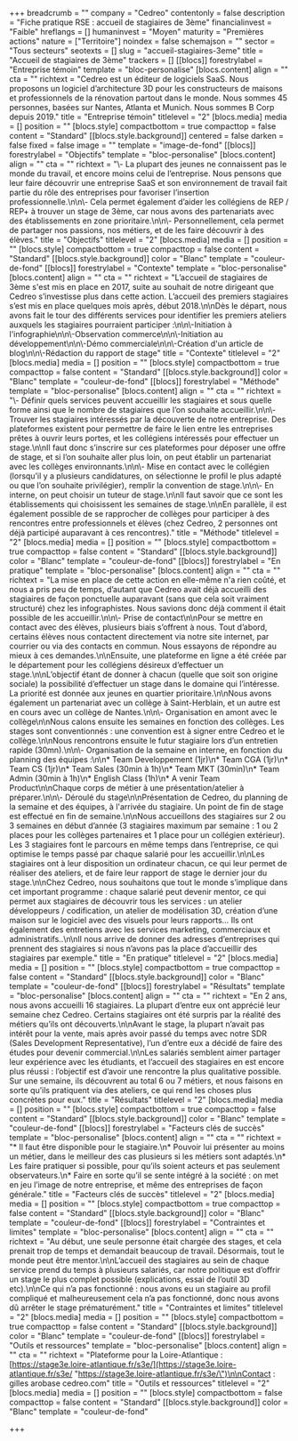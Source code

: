 +++
breadcrumb = ""
company = "Cedreo"
contentonly = false
description = "Fiche pratique RSE : accueil de stagiaires de 3ème"
financialinvest = "Faible"
hreflangs = []
humaninvest = "Moyen"
maturity = "Premières actions"
nature = ["Territoire"]
noindex = false
schemajson = ""
sector = "Tous secteurs"
seotexts = []
slug = "accueil-stagiaires-3eme"
title = "Accueil de stagiaires de 3ème"
trackers = []
[[blocs]]
forestrylabel = "Entreprise témoin"
template = "bloc-personalise"
[blocs.content]
align = ""
cta = ""
richtext = "Cedreo est un éditeur de logiciels SaaS. Nous proposons un logiciel d’architecture 3D pour les constructeurs de maisons et professionnels de la rénovation partout dans le monde. Nous sommes 45 personnes, basées sur Nantes, Atlanta et Munich. Nous sommes B Corp depuis 2019."
title = "Entreprise témoin"
titlelevel = "2"
[blocs.media]
media = []
position = ""
[blocs.style]
compactbottom = true
compacttop = false
content = "Standard"
[[blocs.style.background]]
centered = false
darken = false
fixed = false
image = ""
template = "image-de-fond"
[[blocs]]
forestrylabel = "Objectifs"
template = "bloc-personalise"
[blocs.content]
align = ""
cta = ""
richtext = "\\- La plupart des jeunes ne connaissent pas le monde du travail, et encore moins celui de l’entreprise. Nous pensons que leur faire découvrir une entreprise SaaS et son environnement de travail fait partie du rôle des entreprises pour favoriser l’insertion professionnelle.\n\n\\- Cela permet également d’aider les collégiens de REP / REP+ à trouver un stage de 3ème, car nous avons des partenariats avec des établissements en zone prioritaire.\n\n\\- Personnellement, cela permet de partager nos passions, nos métiers, et de les faire découvrir à des élèves."
title = "Objectifs"
titlelevel = "2"
[blocs.media]
media = []
position = ""
[blocs.style]
compactbottom = true
compacttop = false
content = "Standard"
[[blocs.style.background]]
color = "Blanc"
template = "couleur-de-fond"
[[blocs]]
forestrylabel = "Contexte"
template = "bloc-personalise"
[blocs.content]
align = ""
cta = ""
richtext = "L’accueil de stagiaires de 3ème s'est mis en place en 2017, suite au souhait de notre dirigeant que Cedreo s’investisse plus dans cette action. L’accueil des premiers stagiaires s’est mis en place quelques mois après, début 2018.\n\nDès le départ, nous avons fait le tour des différents services pour identifier les premiers ateliers auxquels les stagiaires pourraient participer :\n\n\\-Initiation à l'infographie\n\n\\-Observation commerce\n\n\\-Initiation au développement\n\n\\-Démo commerciale\n\n\\-Création d'un article de blog\n\n\\-Rédaction du rapport de stage"
title = "Contexte"
titlelevel = "2"
[blocs.media]
media = []
position = ""
[blocs.style]
compactbottom = true
compacttop = false
content = "Standard"
[[blocs.style.background]]
color = "Blanc"
template = "couleur-de-fond"
[[blocs]]
forestrylabel = "Méthode"
template = "bloc-personalise"
[blocs.content]
align = ""
cta = ""
richtext = "\\- Définir quels services peuvent accueillir les stagiaires et sous quelle forme ainsi que le nombre de stagiaires que l’on souhaite accueillir.\n\n\\- Trouver les stagiaires intéressés par la découverte de notre entreprise. Des plateformes existent pour permettre de faire le lien entre les entreprises prêtes à ouvrir leurs portes, et les collégiens intéressés pour effectuer un stage.\n\nIl faut donc s’inscrire sur ces plateformes pour déposer une offre de stage, et si l’on souhaite aller plus loin, on peut établir un partenariat avec les collèges environnants.\n\n\\- Mise en contact avec le collégien (lorsqu’il y a plusieurs candidatures, on sélectionne le profil le plus adapté ou que l’on souhaite privilégier), remplir la convention de stage.\n\n\\- En interne, on peut choisir un tuteur de stage.\n\nIl faut savoir que ce sont les établissements qui choisissent les semaines de stage.\n\nEn parallèle, il est également possible de se rapprocher de collèges pour participer à des rencontres entre professionnels et élèves (chez Cedreo, 2 personnes ont déjà participé auparavant à ces rencontres)."
title = "Méthode"
titlelevel = "2"
[blocs.media]
media = []
position = ""
[blocs.style]
compactbottom = true
compacttop = false
content = "Standard"
[[blocs.style.background]]
color = "Blanc"
template = "couleur-de-fond"
[[blocs]]
forestrylabel = "En pratique"
template = "bloc-personalise"
[blocs.content]
align = ""
cta = ""
richtext = "La mise en place de cette action en elle-même n'a rien coûté, et nous a pris peu de temps, d’autant que Cedreo avait déjà accueilli des stagiaires de façon ponctuelle auparavant (sans que cela soit vraiment structuré) chez les infographistes. Nous savions donc déjà comment il était possible de les accueillir.\n\n\\- Prise de contact\n\nPour se mettre en contact avec des élèves, plusieurs biais s’offrent à nous. Tout d’abord, certains élèves nous contactent directement via notre site internet, par courrier ou via des contacts en commun. Nous essayons de répondre au mieux à ces demandes.\n\nEnsuite, une plateforme en ligne a été créée par le département pour les collégiens désireux d’effectuer un stage.\n\nL’objectif étant de donner à chacun (quelle que soit son origine sociale) la possibilité d’effectuer un stage dans le domaine qui l’intéresse. La priorité est donnée aux jeunes en quartier prioritaire.\n\nNous avons également un partenariat avec un collège à Saint-Herblain, et un autre est en cours avec un collège de Nantes.\n\n\\- Organisation en amont avec le collège\n\nNous calons ensuite les semaines en fonction des collèges. Les stages sont conventionnés : une convention est à signer entre Cedreo et le collège.\n\nNous rencontrons ensuite le futur stagiaire lors d’un entretien rapide (30mn).\n\n\\- Organisation de la semaine en interne, en fonction du planning des équipes :\n\n* Team Developpement (1jr)\n* Team CGA (1jr)\n* Team CS (1jr)\n* Team Sales (30min à 1h)\n* Team MKT (30min)\n* Team Admin (30min à 1h)\n* English Class (1h)\n* A venir Team Product\n\nChaque corps de métier à une présentation/atelier à préparer.\n\n\\- Déroulé du stage\n\nPrésentation de Cedreo, du planning de la semaine et des équipes, à l'arrivée du stagiaire. Un point de fin de stage est effectué en fin de semaine.\n\nNous accueillons des stagiaires sur 2 ou 3 semaines en début d’année (3 stagiaires maximum par semaine : 1 ou 2 places pour les collèges partenaires et 1 place pour un collégien extérieur). Les 3 stagiaires font le parcours en même temps dans l’entreprise, ce qui optimise le temps passé par chaque salarié pour les accueillir.\n\nLes stagiaires ont à leur disposition un ordinateur chacun, ce qui leur permet de réaliser des ateliers, et de faire leur rapport de stage le dernier jour du stage.\n\nChez Cedreo, nous souhaitons que tout le monde s’implique dans cet important programme : chaque salarié peut devenir mentor, ce qui permet aux stagiaires de découvrir tous les services : un atelier développeurs / codification, un atelier de modélisation 3D, création d’une maison sur le logiciel avec des visuels pour leurs rapports… Ils ont également des entretiens avec les services marketing, commerciaux et administratifs..\n\nIl nous arrive de donner des adresses d’entreprises qui prennent des stagiaires si nous n’avons pas la place d’accueillir des stagiaires par exemple."
title = "En pratique"
titlelevel = "2"
[blocs.media]
media = []
position = ""
[blocs.style]
compactbottom = true
compacttop = false
content = "Standard"
[[blocs.style.background]]
color = "Blanc"
template = "couleur-de-fond"
[[blocs]]
forestrylabel = "Résultats"
template = "bloc-personalise"
[blocs.content]
align = ""
cta = ""
richtext = "En 2 ans, nous avons accueilli 16 stagiaires. La plupart d’entre eux ont apprécié leur semaine chez Cedreo. Certains stagiaires ont été surpris par la réalité des métiers qu’ils ont découverts.\n\nAvant le stage, la plupart n’avait pas intérêt pour la vente, mais après avoir passé du temps avec notre SDR (Sales Development Representative), l’un d’entre eux a décidé de faire des études pour devenir commercial.\n\nLes salariés semblent aimer partager leur expérience avec les étudiants, et l’accueil des stagiaires en est encore plus réussi : l’objectif est d’avoir une rencontre la plus qualitative possible. Sur une semaine, ils découvrent au total 6 ou 7 métiers, et nous faisons en sorte qu’ils pratiquent via des ateliers, ce qui rend les choses plus concrètes pour eux."
title = "Résultats"
titlelevel = "2"
[blocs.media]
media = []
position = ""
[blocs.style]
compactbottom = true
compacttop = false
content = "Standard"
[[blocs.style.background]]
color = "Blanc"
template = "couleur-de-fond"
[[blocs]]
forestrylabel = "Facteurs clés de succès"
template = "bloc-personalise"
[blocs.content]
align = ""
cta = ""
richtext = "* Il faut être disponible pour le stagiaire.\n* Pouvoir lui présenter au moins un métier, dans le meilleur des cas plusieurs si les métiers sont adaptés.\n* Les faire pratiquer si possible, pour qu’ils soient acteurs et pas seulement observateurs.\n* Faire en sorte qu’il se sente intégré à la société : on met en jeu l’image de notre entreprise, et même des entreprises de façon générale."
title = "Facteurs clés de succès"
titlelevel = "2"
[blocs.media]
media = []
position = ""
[blocs.style]
compactbottom = true
compacttop = false
content = "Standard"
[[blocs.style.background]]
color = "Blanc"
template = "couleur-de-fond"
[[blocs]]
forestrylabel = "Contraintes et limites"
template = "bloc-personalise"
[blocs.content]
align = ""
cta = ""
richtext = "Au début, une seule personne était chargée des stages, et cela prenait trop de temps et demandait beaucoup de travail. Désormais, tout le monde peut être mentor.\n\nL’accueil des stagiaires au sein de chaque service prend du temps à plusieurs salariés, car notre politique est d’offrir un stage le plus complet possible (explications, essai de l’outil 3D etc).\n\nCe qui n’a pas fonctionné : nous avons eu un stagiaire au profil compliqué et malheureusement cela n’a pas fonctionné, donc nous avons dû arrêter le stage prématurément."
title = "Contraintes et limites"
titlelevel = "2"
[blocs.media]
media = []
position = ""
[blocs.style]
compactbottom = true
compacttop = false
content = "Standard"
[[blocs.style.background]]
color = "Blanc"
template = "couleur-de-fond"
[[blocs]]
forestrylabel = "Outils et ressources"
template = "bloc-personalise"
[blocs.content]
align = ""
cta = ""
richtext = "Plateforme pour la Loire-Atlantique : [https://stage3e.loire-atlantique.fr/s3e/](https://stage3e.loire-atlantique.fr/s3e/ \"https://stage3e.loire-atlantique.fr/s3e/\")\n\nContact : gilles arobase cedreo.com"
title = "Outils et ressources"
titlelevel = "2"
[blocs.media]
media = []
position = ""
[blocs.style]
compactbottom = false
compacttop = false
content = "Standard"
[[blocs.style.background]]
color = "Blanc"
template = "couleur-de-fond"

+++

